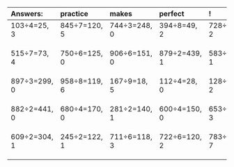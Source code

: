 | Answers: | practice | makes | perfect | ! |
| :--- | :--- | :--- | :--- | :--- |
| 103÷4=25, 3 | 845÷7=120, 5 | 744÷3=248, 0 | 394÷8=49, 2 | 728÷3=242, 2 | 
|   |   |   |   |   | 
|   |   |   |   |   | 
|   |   |   |   |   | 
| 515÷7=73, 4 | 750÷6=125, 0 | 906÷6=151, 0 | 879÷2=439, 1 | 583÷2=291, 1 | 
|   |   |   |   |   | 
|   |   |   |   |   | 
|   |   |   |   |   | 
| 897÷3=299, 0 | 958÷8=119, 6 | 167÷9=18, 5 | 112÷4=28, 0 | 128÷3=42, 2 | 
|   |   |   |   |   | 
|   |   |   |   |   | 
|   |   |   |   |   | 
| 882÷2=441, 0 | 680÷4=170, 0 | 281÷2=140, 1 | 600÷4=150, 0 | 653÷5=130, 3 | 
|   |   |   |   |   | 
|   |   |   |   |   | 
|   |   |   |   |   | 
| 609÷2=304, 1 | 245÷2=122, 1 | 711÷6=118, 3 | 722÷6=120, 2 | 783÷8=97, 7 | 
|   |   |   |   |   | 
|   |   |   |   |   | 
|   |   |   |   |   | 
